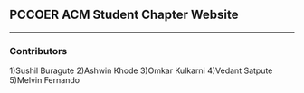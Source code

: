 ## PCCOER ACM Student Chapter Website

------------------------------
### Contributors

1)Sushil Buragute
2)Ashwin Khode
3)Omkar Kulkarni
4)Vedant Satpute
5)Melvin Fernando

